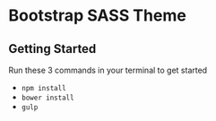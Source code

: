# Bootstrap SASS Theme

## Getting Started

Run these 3 commands in your terminal to get started
* `npm install`
* `bower install`
* `gulp`
